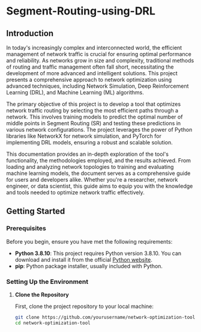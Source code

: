 # Segment-Routing-using-DRL

## Introduction

In today's increasingly complex and interconnected world, the efficient management of network traffic is crucial for ensuring optimal performance and reliability. As networks grow in size and complexity, traditional methods of routing and traffic management often fall short, necessitating the development of more advanced and intelligent solutions. This project presents a comprehensive approach to network optimization using advanced techniques, including Network Simulation, Deep Reinforcement Learning (DRL), and Machine Learning (ML) algorithms.

The primary objective of this project is to develop a tool that optimizes network traffic routing by selecting the most efficient paths through a network. This involves training models to predict the optimal number of middle points in Segment Routing (SR) and testing these predictions in various network configurations. The project leverages the power of Python libraries like NetworkX for network simulation, and PyTorch for implementing DRL models, ensuring a robust and scalable solution.

This documentation provides an in-depth exploration of the tool's functionality, the methodologies employed, and the results achieved. From loading and analyzing network topologies to training and evaluating machine learning models, the document serves as a comprehensive guide for users and developers alike. Whether you're a researcher, network engineer, or data scientist, this guide aims to equip you with the knowledge and tools needed to optimize network traffic effectively.

## Getting Started


### Prerequisites

Before you begin, ensure you have met the following requirements:

- **Python 3.8.10**: This project requires Python version 3.8.10. You can download and install it from the official [Python website](https://www.python.org/downloads/release/python-3810/).
- **pip**: Python package installer, usually included with Python.

### Setting Up the Environment

1. **Clone the Repository**

   First, clone the project repository to your local machine:

   ```bash
   git clone https://github.com/yourusername/network-optimization-tool.git
   cd network-optimization-tool
